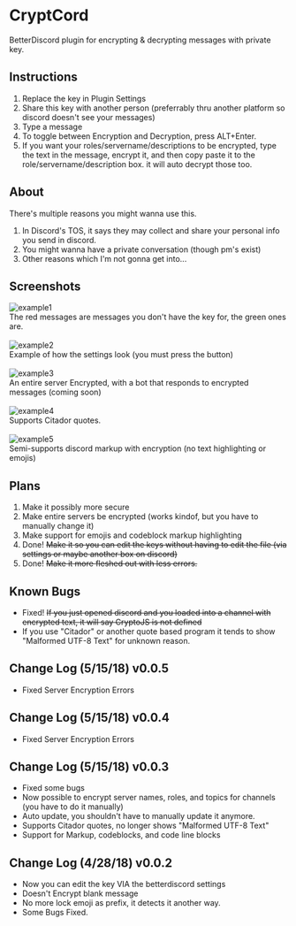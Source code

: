 # CryptCord
BetterDiscord plugin for encrypting &amp; decrypting messages with private key.

## Instructions
1) Replace the key in Plugin Settings
2) Share this key with another person (preferrably thru another platform so discord doesn't see your messages)
3) Type a message
4) To toggle between Encryption and Decryption, press ALT+Enter.
5) If you want your roles/servername/descriptions to be encrypted, type the text in the message, encrypt it, and then copy paste it to the role/servername/description box. it will auto decrypt those too.

## About
There's multiple reasons you might wanna use this.
1) In Discord's TOS, it says they may collect and share your personal info you send in discord.
2) You might wanna have a private conversation (though pm's exist)
3) Other reasons which I'm not gonna get into...

## Screenshots
![example1](https://i.imgur.com/lx665z7.png)<br>
The red messages are messages you don't have the key for, the green ones are.
<br><br>
![example2](https://i.imgur.com/jynl1Xz.png)<br>
Example of how the settings look (you must press the button)
<br><br>
![example3](https://i.imgur.com/eLJgxxs.png)<br>
An entire server Encrypted, with a bot that responds to encrypted messages (coming soon)
<br><br>
![example4](https://i.imgur.com/yL8djOR.png)<br>
Supports Citador quotes.
<br><br>
![example5](https://i.imgur.com/O4faa2T.png)<br>
Semi-supports discord markup with encryption (no text highlighting or emojis)

## Plans
1) Make it possibly more secure
2) Make entire servers be encrypted (works kindof, but you have to manually change it)
3) Make support for emojis and codeblock markup highlighting
4) Done! ~~Make it so you can edit the keys without having to edit the file (via settings or maybe another box on discord)~~
5) Done! ~~Make it more fleshed out with less errors.~~

## Known Bugs
* Fixed! ~~If you just opened discord and you loaded into a channel with encrypted text, it will say CryptoJS is not defined~~<br>
* If you use "Citador" or another quote based program it tends to show "Malformed UTF-8 Text" for unknown reason.

## Change Log (5/15/18) v0.0.5
* Fixed Server Encryption Errors

## Change Log (5/15/18) v0.0.4
* Fixed Server Encryption Errors

## Change Log (5/15/18) v0.0.3
* Fixed some bugs
* Now possible to encrypt server names, roles, and topics for channels (you have to do it manually)
* Auto update, you shouldn't have to manually update it anymore.
* Supports Citador quotes, no longer shows "Malformed UTF-8 Text"
* Support for Markup, codeblocks, and code line blocks

## Change Log (4/28/18) v0.0.2
* Now you can edit the key VIA the betterdiscord settings
* Doesn't Encrypt blank message
* No more lock emoji as prefix, it detects it another way.
* Some Bugs Fixed.
